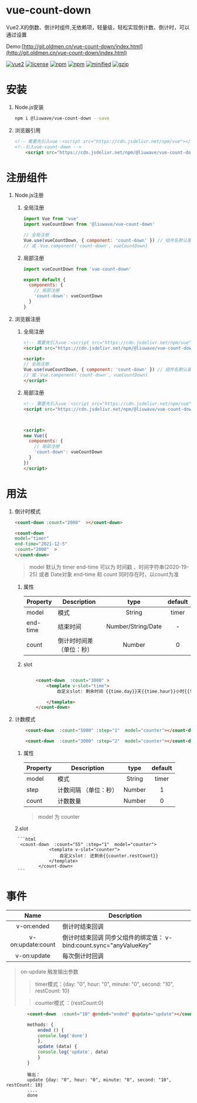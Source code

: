 # vue-count-down

Vue2.X的倒数、倒计时组件,无依赖项，轻量级，轻松实现倒计数、倒计时，可以通过设置


Demo:[http://git.oldmen.cn/vue-count-down/index.html](http://git.oldmen.cn/vue-count-down/index.html)


[![vue2](https://img.shields.io/badge/vue-2.x-brightgreen.svg)](https://vuejs.org/)
[![license](https://img.shields.io/github/license/mashape/apistatus.svg)](https://github.com/liuwave/vue-count-down)
[![npm](https://img.shields.io/npm/v/@liuwave/vue-count-down.svg)](https://www.npmjs.com/package/@liuwave/vue-count-down)
[![npm](https://img.shields.io/npm/dm/@liuwave/vue-count-down.svg)](https://npmcharts.com/compare/@liuwave/vue-count-down)
[![minified](https://badgen.net/bundlephobia/min/@liuwave/vue-count-down)](https://bundlephobia.com/result?p=@liuwave/vue-count-down)
[![gzip](https://badgen.net/bundlephobia/minzip/@liuwave/vue-count-down)](https://bundlephobia.com/result?p=@liuwave/vue-count-down)




# 安装

1. Node.js安装

    ```bash
    npm i @liuwave/vue-count-down --save
    ```
2. 浏览器引用

    ```html
    <!-- 需要先引入vue：<script src="https://cdn.jsdelivr.net/npm/vue"></script> -->
    <!--引入vue-count-down -->
        <script src="https://cdn.jsdelivr.net/npm/@liuwave/vue-count-down"></script>

    ```

# 注册组件
1. Node.js注册

    1. 全局注册

        ```javascript
        import Vue from 'vue'
        import vueCountDown from '@liuwave/vue-count-down'

        // 全局注册
        Vue.use(vueCountDown, { component: 'count-down' }) // 组件名默认是：vue-count-down
        // 或：Vue.component('count-down', vueCountDown)
        ```
    2. 局部注册

        ```javascript
        import vueCountDown from 'vue-count-down'

        export default {
          components: {
            // 局部注册
            'count-down': vueCountDown
          }
        }
        ```
2. 浏览器注册

    1. 全局注册

        ```html
        <!-- 需要先引入vue：<script src="https://cdn.jsdelivr.net/npm/vue"></script> -->
        <script src="https://cdn.jsdelivr.net/npm/@liuwave/vue-count-down"></script>

        <script>
        // 全局注册
        Vue.use(vueCountDown, { component: 'count-down' }) // 组件名默认是：vue-count-down
        // 或：Vue.component('count-down', vueCountDown)
        </script>
        ```
    2. 局部注册

        ```html
        <!-- 需要先引入vue：<script src="https://cdn.jsdelivr.net/npm/vue"></script> -->
        <script src="https://cdn.jsdelivr.net/npm/@liuwave/vue-count-down"></script>
        

        
        <script>
        new Vue({
          components: {
            // 局部注册
            'count-down': vueCountDown
          }
        })
        </script>
        ```
       
# 用法

1. 倒计时模式

    ```html
    <count-down :count="2000"  ></count-down>
    
    ```
    
    ```html
    <count-down 
    model="timer"
    end-time="2021-12-5"
    :count="2000"  >
    </count-down>
    ```
    > model 默认为 timer 
    > end-time 可以为 时间戳 、时间字符串(2020-19-25) 或者 Date对象
    > end-time 和 count 同时存在时，以count为准

   1. 属性
   
        | Property | Description                    |  type   | default |
        | -------- | ------------------------------ | :-----: | :-----: |
        | model    | 模式                            | String  |    timer    |
        | end-time | 结束时间                        | Number/String/Date  |    -    |
        | count    | 倒计时时间差（单位：秒）         | Number  |    0    |
    
   2. slot
   
    ```html
    
            <count-down  :count="3000" >
                <template v-slot="time">
                    自定义slot: 剩余时间 {{time.day}}天{{time.hour}}小时{{time.minute}}分{{time.second}}秒。。 总剩余秒数：{{time.restCount}}
    
                </template>
            </count-down>
     ```
2. 计数模式

    ```html
        <count-down  :count="5000" :step="1"  model="counter"></count-down>
    
        <count-down  :count="3000" :step="2"  model="counter"></count-down>
    
    ```
    
    1. 属性
    
        | Property      | Description                    |  type   | default |
        | ------------- | ------------------------------ | :-----: | :-----: |
        | model         | 模式                           | String  |    timer    |
        | step          | 计数间隔 （单位：秒）             | Number  |    1    |
        | count         | 计数数量         | Number  |    0    |
    
        > model 为 counter
    
    2.slot
    
        ```html
         <count-down  :count="55" :step="1"  model="counter">
                    <template v-slot="counter">
                        自定义slot： 还剩余{{counter.restCount}}
                    </template>
                </count-down>
        ```
        
# 事件

|  Name | Description                                          |
| :-----------: | ---------------------------------------------------- |
| v-on:ended   | 倒计时结束回调                                       |
| v-on:update:count| 倒计时结束回调  同步父组件的绑定值： v-bind:count.sync="anyValueKey"                                    |
| v-on:update  | 每次倒计时回调                                       |
    
> on-update 触发输出参数 
>> timer模式：{day: "0", hour: "0", minute: "0", second: "10", restCount: 10}
>
>> counter模式 ：{restCount:0}
>


``` html
        <count-down  :count="10" @ended="ended" @update="update"></count-down>
```
``` javascript
        methods: {
            ended () {
            console.log('done')
            },
            update (data) {
            console.log('update', data)
            }
        }
```
```
        输出：
        update {day: "0", hour: "0", minute: "0", second: "10", restCount: 10}
        ....
        done
```

# 